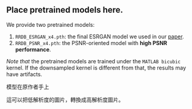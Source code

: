 ## Place pretrained models here. 

We provide two pretrained models:

1. `RRDB_ESRGAN_x4.pth`: the final ESRGAN model we used in our [paper](https://arxiv.org/abs/1809.00219). 
2. `RRDB_PSNR_x4.pth`: the PSNR-oriented model with **high PSNR performance**.

*Note that* the pretrained models are trained under the `MATLAB bicubic` kernel. 
If the downsampled kernel is different from that, the results may have artifacts.

模型在原作者手上

這可以把低解析度的圖片，轉換成高解析度圖片。
